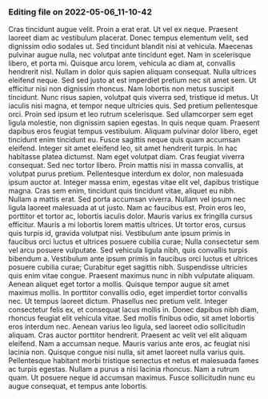 

### Editing file on 2022-05-06_11-10-42

Cras tincidunt augue velit. Proin a erat erat. Ut vel ex neque. Praesent laoreet diam ac vestibulum placerat. Donec tempus elementum velit, sed dignissim odio sodales ut. Sed tincidunt blandit nisi at vehicula. Maecenas pulvinar augue nulla, nec volutpat ante tincidunt eget. Nam in scelerisque libero, et porta mi. Quisque arcu lorem, vehicula ac diam at, convallis hendrerit nisl. Nullam in dolor quis sapien aliquam consequat. Nulla ultrices eleifend neque. Sed sed justo at est imperdiet pretium nec sit amet sem.
Ut efficitur nisi non dignissim rhoncus. Nam lobortis non metus suscipit tincidunt. Nunc risus sapien, volutpat quis viverra sed, tristique id metus. Ut iaculis nisi magna, et tempor neque ultricies quis. Sed pretium pellentesque orci. Proin sed ipsum et leo rutrum scelerisque. Sed ullamcorper sem eget ligula molestie, non dignissim sapien egestas. In quis neque quam. Praesent dapibus eros feugiat tempus vestibulum. Aliquam pulvinar dolor libero, eget tincidunt enim tincidunt eu. Fusce sagittis neque quis quam accumsan eleifend. Integer sit amet eleifend leo, sit amet hendrerit turpis. In hac habitasse platea dictumst. Nam eget volutpat diam. Cras feugiat viverra consequat.
Sed nec tortor libero. Proin mattis nisi in massa convallis, at volutpat purus pretium. Pellentesque interdum ex dolor, non malesuada ipsum auctor at. Integer massa enim, egestas vitae elit vel, dapibus tristique magna. Cras sem enim, tincidunt quis tincidunt vitae, aliquet eu nibh. Nullam a mattis erat. Sed porta accumsan viverra. Nullam vel ipsum nec ligula laoreet malesuada at ut justo. Nam ac faucibus est. Proin eros leo, porttitor et tortor ac, lobortis iaculis dolor. Mauris varius ex fringilla cursus efficitur. Mauris a mi lobortis lorem mattis ultrices. Ut tortor eros, cursus quis turpis id, gravida volutpat nisi. Vestibulum ante ipsum primis in faucibus orci luctus et ultrices posuere cubilia curae; Nulla consectetur sem vel arcu posuere vulputate.
Sed vehicula ligula nibh, quis convallis turpis bibendum a. Vestibulum ante ipsum primis in faucibus orci luctus et ultrices posuere cubilia curae; Curabitur eget sagittis nibh. Suspendisse ultricies quis enim vitae congue. Praesent maximus nunc in nibh vulputate aliquam. Aenean aliquet eget tortor a mollis. Quisque tempor augue sit amet maximus mollis. In porttitor convallis odio, eget imperdiet tortor convallis nec.
Ut tempus laoreet dictum. Phasellus nec pretium velit. Integer consectetur felis ex, et consequat lacus mollis in. Donec dapibus nibh diam, rhoncus feugiat elit vehicula vitae. Sed mollis finibus odio, sit amet lobortis eros interdum nec. Aenean varius leo ligula, sed laoreet odio sollicitudin aliquam. Cras auctor porttitor hendrerit. Praesent ac velit vel elit aliquam eleifend. Nam a accumsan neque. Mauris varius ante eros, ac feugiat nisi lacinia non. Quisque congue nisi nulla, sit amet laoreet nulla varius quis. Pellentesque habitant morbi tristique senectus et netus et malesuada fames ac turpis egestas. Nullam a purus a nisi lacinia rhoncus. Nam a rutrum quam. Ut posuere neque id accumsan maximus. Fusce sollicitudin nunc eu augue consequat, et tempus ante lobortis.


